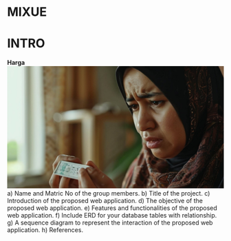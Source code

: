 # MIXUE
# INTRO
**Harga**
![Alt text](image.png?raw=true "try gmbar")
a) Name and Matric No of the group members.
b) Title of the project.
c) Introduction of the proposed web application.
d) The objective of the proposed web application.
e) Features and functionalities of the proposed web application.
f) Include ERD for your database tables with relationship.
g) A sequence diagram to represent the interaction of the proposed web application.
h) References. 
